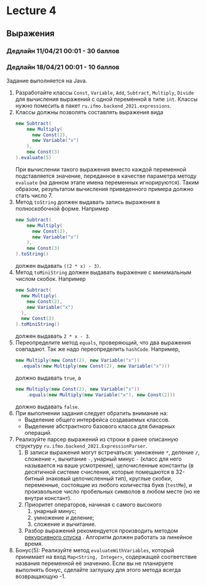 # Lecture 4
## Выражения

### Дедлайн 11/04/21 00:01 - 30 баллов
### Дедлайн 18/04/21 00:01 - 10 баллов

Задание выполняется на Java.

1) Разработайте классы
   `Const`, `Variable`, `Add`, `Subtract`, `Multiply`, `Divide`
   для вычисления выражений с одной переменной в типе `int`. Классы нужно помесить в
   пакет `ru.ifmo.backend_2021.expressions`.
2) Классы должны позволять составлять выражения вида
    ```java
    new Subtract(
        new Multiply(
          new Const(2),
          new Variable("x")
        ),
        new Const(3)
    ).evaluate(5)
    ```
   При вычислении такого выражения вместо каждой переменной подставляется значение, переданное в качестве параметра
   методу `evaluate` (на данном этапе имена переменных игнорируются). Таким образом, результатом вычисления приведенного
   примера должно стать число 7.
3) Метод `toString` должен выдавать запись выражения в полноскобочной форме. Например
    ```java
    new Subtract(
        new Multiply(
          new Const(2),
          new Variable("x")
        ),
        new Const(3)
    ).toString()
    ```
   должен выдавать `((2 * x) - 3)`.
4) Метод `toMiniString` должен выдавать выражение с минимальным числом скобок. Например
    ```java
    new Subtract(
      new Multiply(
        new Const(2),
        new Variable("x")
      ),
      new Const(3)
    ).toMiniString()
    ```
   должен выдавать `2 * x - 3`.
5) Переопределите метод `equals`, проверяющий, что два выражения совпадают. Так же надо переопределить `hashCode`. Например,
    ```java
    new Multiply(new Const(2), new Variable("x"))
      .equals(new Multiply(new Const(2), new Variable("x")))
    ```
   должно выдавать `true`, а
    ```java
    new Multiply(new Const(2), new Variable("x"))
        .equals(new Multiply(new Variable("x"), new Const(2)))
    ```
   должно выдавать `false`.
6) При выполнении задания следует обратить внимание на:
    * Выделение общего интерфейса создаваемых классов.
    * Выделение абстрактного базового класса для бинарных операций.
7) Реализуйте парсер выражений из строки в ранее описанную структуру `ru.ifmo.backend_2021.ExpressionParser`.
    1) В записи выражения могут встречаться: умножение `*`, деление `/`, сложение `+`, вычитание `-`, унарный минус `-` (класс для него называется на ваше усмотрение),
       целочисленные константы (в десятичной системе счисления, которые помещаются в 32-битный знаковый целочисленный
       тип), круглые скобки, переменные, состоящие из любого количества букв (`testMe`), и произвольное число пробельных
       символов в любом месте (но не внутри констант).
    2) Приоритет операторов, начиная с самого высокого
        1) унарный минус;
        2) умножение и деление;
        3) сложение и вычитание.
    3) Разбор выражений рекомендуется производить
       методом [рекурсивного спуска](https://ru.wikibooks.org/wiki/%D0%A0%D0%B5%D0%B0%D0%BB%D0%B8%D0%B7%D0%B0%D1%86%D0%B8%D0%B8_%D0%B0%D0%BB%D0%B3%D0%BE%D1%80%D0%B8%D1%82%D0%BC%D0%BE%D0%B2/%D0%9C%D0%B5%D1%82%D0%BE%D0%B4_%D1%80%D0%B5%D0%BA%D1%83%D1%80%D1%81%D0%B8%D0%B2%D0%BD%D0%BE%D0%B3%D0%BE_%D1%81%D0%BF%D1%83%D1%81%D0%BA%D0%B0)
       . Алгоритм должен работать за линейное время.
8) Бонус(5): Реализуйте метод `evaluateWithVariables`, который принимает на вход `Map<String, Integer>`, содержащей
   соответствие названия переменной её значению. Если вы не планируете выполнять бонус, сделайте заглушку для этого
   метода всегда возвращающую -1.
